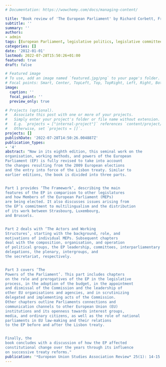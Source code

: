```yaml
---
# Documentation: https://wowchemy.com/docs/managing-content/

title: "Book review of 'The European Parliament' by Richard Corbett, Francis Jacobs, and Michael Shackleton, London: John Harper, 2011"
subtitle: ''
summary: ''
authors:
- admin
tags: [European Parliament, legislative politics, legislative committees, decision-making]
categories: []
date: '2012-01-01'
lastmod: 2022-07-28T15:50:26+01:00
featured: true
draft: false

# Featured image
# To use, add an image named `featured.jpg/png` to your page's folder.
# Focal points: Smart, Center, TopLeft, Top, TopRight, Left, Right, BottomLeft, Bottom, BottomRight.
image:
  caption: ''
  focal_point: ''
  preview_only: true

# Projects (optional).
#   Associate this post with one or more of your projects.
#   Simply enter your project's folder or file name without extension.
#   E.g. `projects = ["internal-project"]` references `content/project/deep-learning/index.md`.
#   Otherwise, set `projects = []`.
projects: []
publishDate: '2022-07-28T14:50:26.004887Z'
publication_types:
- '4'
abstract: "Now in its eighth edition, this seminal work on the
organisation, working methods, and powers of the European
Parliament (EP) is fully revised to take into account
the changes resulting from the 2009 European elections
and the entry into force of the Lisbon treaty. Similar to
earlier editions, the book is divided into three parts.


Part 1 provides ‘The Framework’, describing the main
features of the EP in comparison to other legislatures
and how Members of the European Parliament (MEPs)
are being elected. It also discusses issues arising from
the EP’s commitment to multilingualism and the distribution
of its work between Strasbourg, Luxembourg,
and Brussels. 


Part 2 deals with ‘The Actors and Working
Structures’, starting with the background, role, and
motivations of individual MEPs. Subsequent chapters
deal with the composition, organisation, and operation
of political groups, the EP leadership, committees, interparliamentary
delegations, the plenary, intergroups, and
the secretariat, respectively. 


Part 3 covers ‘The
Powers of the Parliament’. This part includes chapters
on the role and prerogatives of the EP in the legislative
process, in the adoption of the budget, in the appointment
and dismissal of the Commission and the leadership of
other EU organisations and agencies, and in scrutinizing
delegated and implementing acts of the Commission.
Other chapters outline Parliaments connections and
communication channels to other European Union (EU)
institutions and its openness towards interest groups,
media, and ordinary citizens, as well as the role of national
parliaments in EU law-making and their relations
to the EP before and after the Lisbon treaty. 


Finally, the
book concludes with a discussion of how the EP affected
constitutional change over the years through its influence
on successive treaty reforms."
publication: '*European Union Studies Association Review* 25(1): 14-15'
---
```

